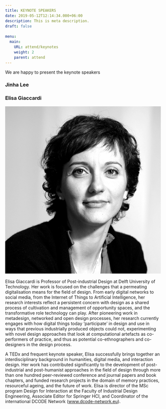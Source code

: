 ```yaml
---
title: KEYNOTE SPEAKERS
date: 2019-05-12T12:14:34.000+06:00
description: This is meta description.
draft: false

menu:
  main:
    URL: attend/keynotes
    weight: 2
    parent: attend
---
```

We are happy to present the keynote speakers

### Jinha Lee




### Elisa Giaccardi

![Elisa Giaccardi](img/ElisaGiaccardi.jpg "Elisa Giaccardi")

Elisa Giaccardi is Professor of Post-industrial Design at Delft University of Technology. Her work is focused on the challenges that a permeating digitalisation means for the field of design. From early digital networks to social media, from the Internet of Things to Artificial Intelligence, her research interests reflect a persistent concern with design as a shared process of cultivation and management of opportunity spaces, and the transformative role technology can play. After pioneering work in metadesign, networked and open design processes, her research currently engages with how digital things today ‘participate’ in design and use in ways that previous industrially produced objects could not, experimenting with novel design approaches that look at computational artefacts as co­-performers of practice, and thus as potential co-ethnographers and co­-designers in the design process.

A TEDx and frequent keynote speaker, Elisa successfully brings together an interdisciplinary background in humanities, digital media, and interaction design. Her work has contributed significantly to the development of post-industrial and post-humanist approaches in the field of design through more than one hundred peer-reviewed conference and journal papers and book chapters, and funded research projects in the domain of memory practices, resourceful ageing, and the future of work. Elisa is director of the MSc program Design for Interaction at the Faculty of Industrial Design Engineering, Associate Editor for Springer HCI, and Coordinator of the international DCODE Network (www.dcode-network.eu).
